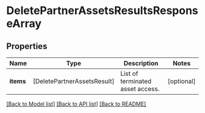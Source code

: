 # DeletePartnerAssetsResultsResponseArray

## Properties
Name | Type | Description | Notes
------------ | ------------- | ------------- | -------------
**items** | [DeletePartnerAssetsResult] | List of terminated asset access. | [optional] 

[[Back to Model list]](../README.md#documentation-for-models) [[Back to API list]](../README.md#documentation-for-api-endpoints) [[Back to README]](../README.md)


